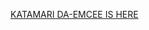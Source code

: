 ---
layout: post
wordpress_id: 1730
wordpress_url: http://noesbueno.com/archives/1730
date: '2014-07-08 20:38:35 -0500'
date_gmt: '2014-07-09 01:38:35 -0500'
body: |
  <p><a href="http://teamteamwork.com/post/91143300466">KATAMARI DA-EMCEE IS HERE</a></p>
---
